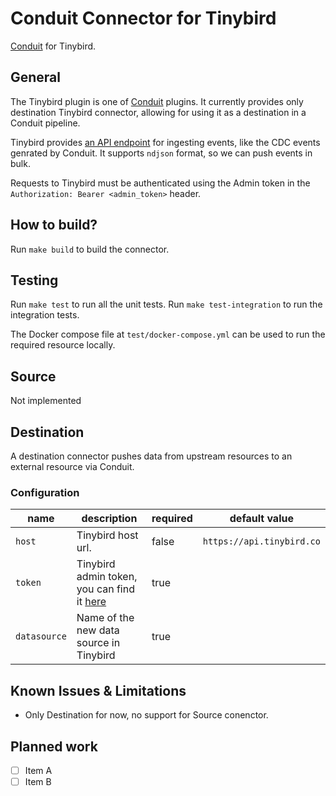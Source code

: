 # Conduit Connector for Tinybird
[Conduit](https://conduit.io) for Tinybird.

## General
The Tinybird plugin is one of [Conduit](https://github.com/ConduitIO/conduit) plugins.
It currently provides only destination Tinybird connector, allowing for using it as a destination in a Conduit pipeline.

Tinybird provides [an API endpoint](https://www.tinybird.co/docs/api-reference/datasource-api.html#post-v0-events-title) for ingesting events, like the CDC events genrated by Conduit. It supports `ndjson` format, so we can push events in bulk.

Requests to Tinybird must be authenticated using the Admin token in the `Authorization: Bearer <admin_token>` header.

## How to build?
Run `make build` to build the connector.

## Testing
Run `make test` to run all the unit tests. Run `make test-integration` to run the integration tests.

The Docker compose file at `test/docker-compose.yml` can be used to run the required resource locally.

## Source

Not implemented

## Destination
A destination connector pushes data from upstream resources to an external resource via Conduit.

### Configuration

| name          | description                             | required | default value             |
|---------------|-----------------------------------------|----------|---------------------------|
| `host`        | Tinybird host url.                      | false    | `https://api.tinybird.co` |
| `token`       | Tinybird admin token, you can find it [here](https://ui.tinybird.co/f7069c89-9c4b-4305-90b7-0e64589884d9/tokens) | true | |
| `datasource`  | Name of the new data source in Tinybird | true     |                           |

## Known Issues & Limitations
* Only Destination for now, no support for Source conenctor.

## Planned work
- [ ] Item A
- [ ] Item B
